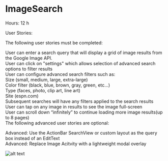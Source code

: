 ImageSearch
===========

Hours: 12 h

User Stories:

The following user stories must be completed:

User can enter a search query that will display a grid of image results from the Google Image API.  
User can click on "settings" which allows selection of advanced search options to filter results  
User can configure advanced search filters such as:  
Size (small, medium, large, extra-large)  
Color filter (black, blue, brown, gray, green, etc...)  
Type (faces, photo, clip art, line art)  
Site (espn.com)  
Subsequent searches will have any filters applied to the search results  
User can tap on any image in results to see the image full-screen  
User can scroll down “infinitely” to continue loading more image results(up to 8 pages)  
The following advanced user stories are optional:  


Advanced: Use the ActionBar SearchView or custom layout as the query box instead of an EditText  
Advanced: Replace Image Acitvity with a lightweight modal overlay  


  
![alt text](http://giant.gfycat.com/EnlightenedEsteemedGreendarnerdragonfly.gif "Logo Title Text 1")
    
